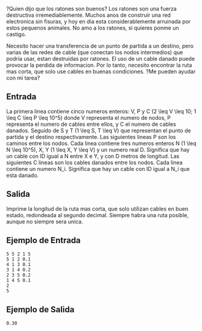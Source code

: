 ?Quien dijo que los ratones son buenos? Los ratones son una fuerza destructiva irremediablemente. Muchos anos de construir una red electronica sin fisuras, y hoy en dia esta considerablemente arruinada por estos pequenos animales. No amo a los ratones, si quieres ponme un castigo.



Necesito hacer una transferencia de un punto de partida a un destino, pero varias de las redes de cable (que conectan los nodos intermedios) que podria usar, estan destruidas por ratones. El uso de un cable danado puede provocar la perdida de informacion. Por lo tanto, necesito encontrar la ruta mas corta, que solo use cables en buenas condiciones. ?Me pueden ayudar con mi tarea?



## Entrada



La primera linea contiene cinco numeros enteros: V, P y C (2 \leq V \leq 10; 1 \leq C \leq P \leq 10^5) donde V representa el numero de nodos, P representa el numero de cables entre ellos, y C el numero de cables danados. Seguido de S y T (1 \leq S, T \leq V) que representan el punto de partida y el destino respectivamente. Las siguientes lineas P son los caminos entre los nodos. Cada linea contiene tres numeros enteros N (1 \leq N \leq 10^5), X, Y (1 \leq X, Y \leq V) y un numero real D. Significa que hay un cable con ID igual a N entre X e Y, y con D metros de longitud. Las siguientes C lineas son los cables danados entre los nodos. Cada linea contiene un numero N_i. Significa que hay un cable con ID igual a N_i que esta danado.



## Salida



Imprime la longitud de la ruta mas corta, que solo utilizan cables en buen estado, redondeada al segundo decimal. Siempre habra una ruta posible, aunque no siempre sera unica.



## Ejemplo de Entrada



```
5 5 2 1 5
5 1 2 0.1
4 1 3 0.1
3 1 4 0.2
2 3 5 0.2
1 4 5 0.1
2
5
```


## Ejemplo de Salida



```
0.30
```


